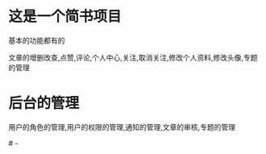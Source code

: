 <h1>这是一个简书项目</h1>
<p>基本的功能都有的</p>
<p>
文章的增删改查,点赞,评论,个人中心,关注,取消关注,修改个人资料,修改头像,专题的管理
</p>

<h1>后台的管理</h1>
<p>用户的角色的管理,用户的权限的管理,通知的管理,文章的审核,专题的管理</p># -


